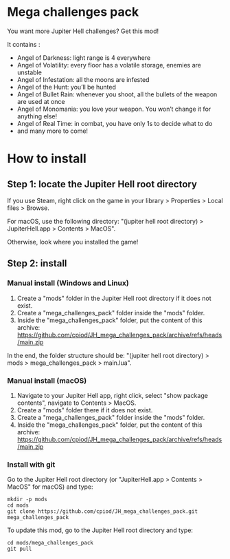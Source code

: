 # Mega challenges pack

You want more Jupiter Hell challenges? Get this mod!

It contains :

- Angel of Darkness: light range is 4 everywhere
- Angel of Volatility: every floor has a volatile storage, enemies are unstable
- Angel of Infestation: all the moons are infested
- Angel of the Hunt: you’ll be hunted
- Angel of Bullet Rain: whenever you shoot, all the bullets of the weapon are used at once
- Angel of Monomania: you love your weapon. You won’t change it for anything else!
- Angel of Real Time: in combat, you have only 1s to decide what to do
- and many more to come!

# How to install

## Step 1: locate the Jupiter Hell root directory

If you use Steam, right click on the game in your library > Properties > Local files > Browse.

For macOS, use the following directory: "(jupiter hell root directory) > JupiterHell.app > Contents > MacOS".

Otherwise, look where you installed the game!

## Step 2: install

### Manual install (Windows and Linux)

1. Create a "mods" folder in the Jupiter Hell root directory if it does not exist.
2. Create a "mega_challenges_pack" folder inside the "mods" folder.
3. Inside the "mega_challenges_pack" folder, put the content of this archive: https://github.com/cpiod/JH_mega_challenges_pack/archive/refs/heads/main.zip

In the end, the folder structure should be: "(jupiter hell root directory) > mods > mega_challenges_pack > main.lua".

### Manual install (macOS)

1. Navigate to your Jupiter Hell app, right click, select "show package contents", navigate to Contents > MacOS.
2. Create a "mods" folder there if it does not exist.
2. Create a "mega_challenges_pack" folder inside the "mods" folder.
3. Inside the "mega_challenges_pack" folder, put the content of this archive: https://github.com/cpiod/JH_mega_challenges_pack/archive/refs/heads/main.zip

### Install with git

Go to the Jupiter Hell root directory (or "JupiterHell.app > Contents > MacOS" for macOS) and type:

    mkdir -p mods
    cd mods
    git clone https://github.com/cpiod/JH_mega_challenges_pack.git mega_challenges_pack

To update this mod, go to the Jupiter Hell root directory and type:

    cd mods/mega_challenges_pack
    git pull

